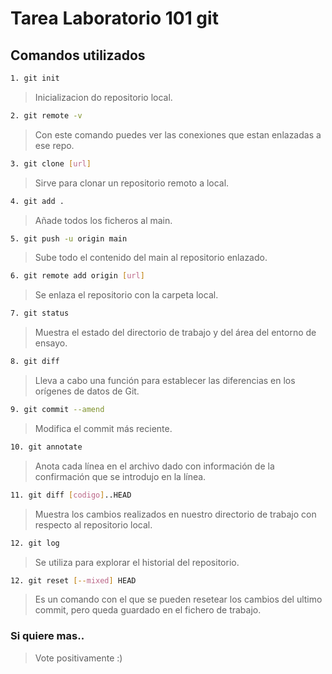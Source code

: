 # Tarea Laboratorio 101 git

## Comandos utilizados

```bash
1. git init 
```
>Inicializacion do repositorio local.

```bash
2. git remote -v
```
>Con este comando puedes ver las conexiones que estan enlazadas a ese repo.

```bash
3. git clone [url]
```
>Sirve para clonar un repositorio remoto a local.

```bash
4. git add .
```
>Añade todos los ficheros al main.

```bash
5. git push -u origin main
```
>Sube todo el contenido del main al repositorio enlazado.

```bash
6. git remote add origin [url]
```
>Se enlaza el repositorio con la carpeta local.

```bash
7. git status
```
>Muestra el estado del directorio de trabajo y del área del entorno de ensayo.

```bash
8. git diff
```
>Lleva a cabo una función para establecer las diferencias en los orígenes de datos de Git.

```bash
9. git commit --amend
```
>Modifica el commit más reciente.

```bash
10. git annotate
```
>Anota cada línea en el archivo dado con información de la confirmación que se introdujo en la línea. 

```bash
11. git diff [codigo]..HEAD
```
>Muestra los cambios realizados en nuestro directorio de trabajo con respecto al repositorio local.

```bash
12. git log
```
>Se utiliza para explorar el historial del repositorio.

```bash
12. git reset [--mixed] HEAD
```
>Es un comando con el que se pueden resetear los cambios del ultimo commit, pero queda guardado en el fichero de trabajo.

### Si quiere mas..

>Vote positivamente :)
